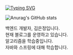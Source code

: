 [![Typing SVG](https://readme-typing-svg.herokuapp.com/?font=Oleo+Script&color=9D9ED2&size=35&center=true&vCenter=true&width=404&height=53&lines=%E3%80%80%E3%80%80Hi+there%2C+I'm+gray.+%E3%80%80%E3%80%80)](https://git.io/typing-svg)

![Anurag's GitHub stats](https://github-readme-stats.vercel.app/api?username=196code-gray&theme=buefy&show_icons=true) 

백엔드 개발자, 김은정입니다.  
현재 블로그를 운영하고 있습니다.  
알고리즘을 학습중입니다.  
자바와 스프링에 대해 학습합니다. 
